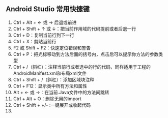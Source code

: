 ## Android Studio 常用快捷键
1. Ctrl + Alt + ← 或 → 后退或前进
2. Ctrl + Shift + ↑ 或 ↓：把当前作用域的代码提前或者后退一行
3. Ctrl + D：复制当前行到下一行
4. Ctrl + X：剪贴当前行
5. F2 或 Shift + F2：快速定位错误和警告
6. Ctrl + P：把光标移动到方法后面的括号内，点击后可以提示你方法的参数类型
7. Ctrl + /（斜杠）：注释当前行或者选中的行的代码，同样适用于工程的AndroidManifest.xml和布局xml文件
8. Ctrl + Shift + /（斜杠）：添加区域块注释
9. Ctrl + F12：显示类中所有方法和属性
10. Alt + ← 或 →：在当前.Java文件中的方法间跳转
11. Ctrl + Alt + O：删除无用的import
12. Ctrl + Shift + +/- :一键展开或收起代码
13. 